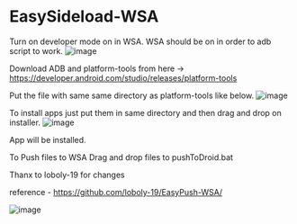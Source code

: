 # EasySideload-WSA

Turn on developer mode on in WSA. WSA should be on in order to adb script to work.
![image](https://user-images.githubusercontent.com/54770218/138224577-a58fc54a-e723-4ab7-9d1e-7a136b540c10.png)

Download ADB and platform-tools from here -> https://developer.android.com/studio/releases/platform-tools


Put the file with same same directory as platform-tools like below.
![image](https://user-images.githubusercontent.com/54770218/138224228-5fe20aa6-c64e-43a7-a03c-714fcca5b2ec.png)

To install apps just put them in same directory and then drag and drop on installer.
![image](https://user-images.githubusercontent.com/54770218/138224403-cc047fed-0ea9-498f-8298-54797f5d6410.png)

App will be installed.

To Push files to WSA
Drag and drop files to pushToDroid.bat 

Thanx to loboly-19 for changes

reference - https://github.com/loboly-19/EasyPush-WSA/


![image](https://user-images.githubusercontent.com/54770218/138307936-ca6b8d1b-fa58-4047-9617-add461a3945c.png)
